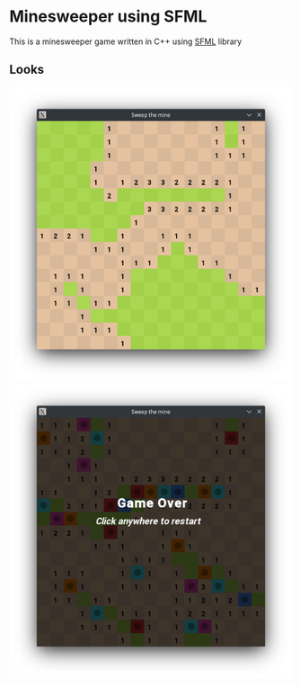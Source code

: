 # Minesweeper using SFML
This is a minesweeper game written in C++ using [SFML](https://www.sfml-dev.org/) library

## Looks
![Game play](screenshots/game.png)
![Game over](screenshots/game_over.png)
